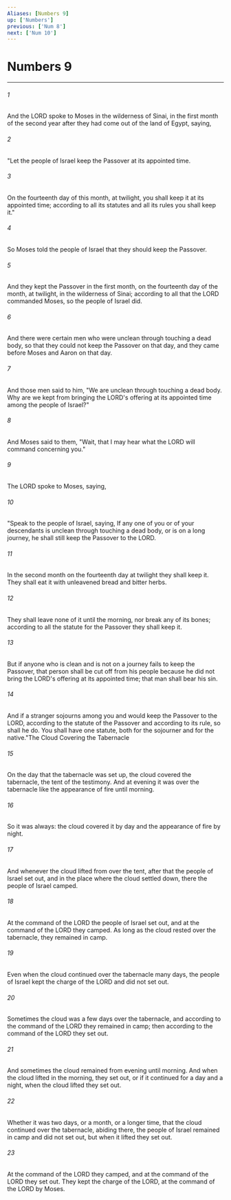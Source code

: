 ```yaml
---
Aliases: [Numbers 9]
up: ['Numbers']
previous: ['Num 8']
next: ['Num 10']
---
```

# Numbers 9
***



###### 1 
And the LORD spoke to Moses in the wilderness of Sinai, in the first month of the second year after they had come out of the land of Egypt, saying, 

###### 2 
"Let the people of Israel keep the Passover at its appointed time. 

###### 3 
On the fourteenth day of this month, at twilight, you shall keep it at its appointed time; according to all its statutes and all its rules you shall keep it." 

###### 4 
So Moses told the people of Israel that they should keep the Passover. 

###### 5 
And they kept the Passover in the first month, on the fourteenth day of the month, at twilight, in the wilderness of Sinai; according to all that the LORD commanded Moses, so the people of Israel did. 

###### 6 
And there were certain men who were unclean through touching a dead body, so that they could not keep the Passover on that day, and they came before Moses and Aaron on that day. 

###### 7 
And those men said to him, "We are unclean through touching a dead body. Why are we kept from bringing the LORD's offering at its appointed time among the people of Israel?" 

###### 8 
And Moses said to them, "Wait, that I may hear what the LORD will command concerning you." 

###### 9 
The LORD spoke to Moses, saying, 

###### 10 
"Speak to the people of Israel, saying, If any one of you or of your descendants is unclean through touching a dead body, or is on a long journey, he shall still keep the Passover to the LORD. 

###### 11 
In the second month on the fourteenth day at twilight they shall keep it. They shall eat it with unleavened bread and bitter herbs. 

###### 12 
They shall leave none of it until the morning, nor break any of its bones; according to all the statute for the Passover they shall keep it. 

###### 13 
But if anyone who is clean and is not on a journey fails to keep the Passover, that person shall be cut off from his people because he did not bring the LORD's offering at its appointed time; that man shall bear his sin. 

###### 14 
And if a stranger sojourns among you and would keep the Passover to the LORD, according to the statute of the Passover and according to its rule, so shall he do. You shall have one statute, both for the sojourner and for the native."The Cloud Covering the Tabernacle 

###### 15 
On the day that the tabernacle was set up, the cloud covered the tabernacle, the tent of the testimony. And at evening it was over the tabernacle like the appearance of fire until morning. 

###### 16 
So it was always: the cloud covered it by day and the appearance of fire by night. 

###### 17 
And whenever the cloud lifted from over the tent, after that the people of Israel set out, and in the place where the cloud settled down, there the people of Israel camped. 

###### 18 
At the command of the LORD the people of Israel set out, and at the command of the LORD they camped. As long as the cloud rested over the tabernacle, they remained in camp. 

###### 19 
Even when the cloud continued over the tabernacle many days, the people of Israel kept the charge of the LORD and did not set out. 

###### 20 
Sometimes the cloud was a few days over the tabernacle, and according to the command of the LORD they remained in camp; then according to the command of the LORD they set out. 

###### 21 
And sometimes the cloud remained from evening until morning. And when the cloud lifted in the morning, they set out, or if it continued for a day and a night, when the cloud lifted they set out. 

###### 22 
Whether it was two days, or a month, or a longer time, that the cloud continued over the tabernacle, abiding there, the people of Israel remained in camp and did not set out, but when it lifted they set out. 

###### 23 
At the command of the LORD they camped, and at the command of the LORD they set out. They kept the charge of the LORD, at the command of the LORD by Moses.
